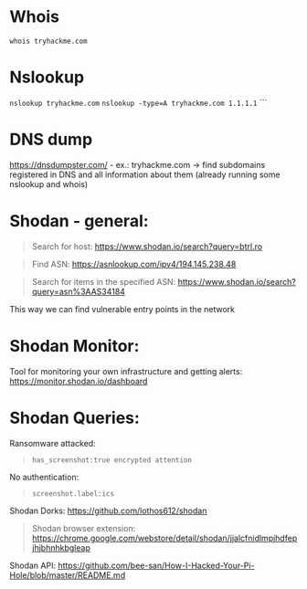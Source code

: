 # Whois
```whois tryhackme.com```
# Nslookup
```nslookup tryhackme.com``` ```nslookup -type=A tryhackme.com 1.1.1.1``` ```
# DNS dump
https://dnsdumpster.com/ - ex.: tryhackme.com -> find subdomains registered in DNS and all information about them (already running some nslookup and whois)
# Shodan - general:
> Search for host: https://www.shodan.io/search?query=btrl.ro

> Find ASN: https://asnlookup.com/ipv4/194.145.238.48

> Search for items in the specified ASN: https://www.shodan.io/search?query=asn%3AAS34184

This way we can find vulnerable entry points in the network
# Shodan Monitor:
Tool for monitoring your own infrastructure and getting alerts: https://monitor.shodan.io/dashboard
# Shodan Queries:
Ransomware attacked:
> ```has_screenshot:true encrypted attention```

No authentication:
> ```screenshot.label:ics```

Shodan Dorks: https://github.com/lothos612/shodan
> Shodan browser extension: https://chrome.google.com/webstore/detail/shodan/jjalcfnidlmpjhdfepjhjbhnhkbgleap

Shodan API: https://github.com/bee-san/How-I-Hacked-Your-Pi-Hole/blob/master/README.md
